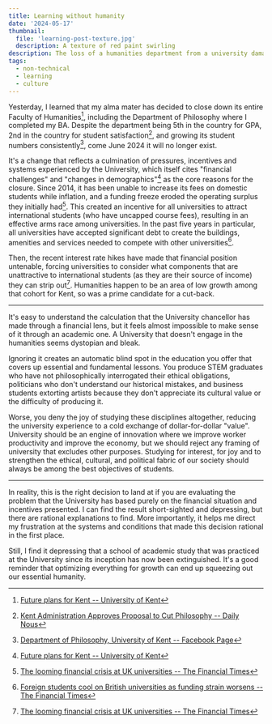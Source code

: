 ```yaml
---
title: Learning without humanity
date: '2024-05-17'
thumbnail:
  file: 'learning-post-texture.jpg'
  description: A texture of red paint swirling
description: The loss of a humanities department from a university damages more than its students.
tags:
  - non-technical
  - learning
  - culture
---
```


Yesterday, I learned that my alma mater has decided to close down its entire Faculty of Humanities[^1], including the Department of Philosophy where I completed my BA. Despite the department being 5th in the country for GPA, 2nd in the country for student satisfaction[^2], and growing its student numbers consistently[^3], come June 2024 it will no longer exist.

It's a change that reflects a culmination of pressures, incentives and systems experienced by the University, which itself cites "financial challenges" and "changes in demographics"[^1] as the core reasons for the closure. Since 2014, it has been unable to increase its fees on domestic students while inflation, and a funding freeze eroded the operating surplus they initially had[^4]. This created an incentive for all universities to attract international students (who have uncapped course fees), resulting in an effective arms race among universities. In the past five years in particular, all universities have accepted significant debt to create the buildings, amenities and services needed to compete with other universities[^5].

Then, the recent interest rate hikes have made that financial position untenable, forcing universities to consider what components that are unattractive to international students (as they are their source of income) they can strip out[^4]. Humanities happen to be an area of low growth among that cohort for Kent, so was a prime candidate for a cut-back.

---

It's easy to understand the calculation that the University chancellor has made through a financial lens, but it feels almost impossible to make sense of it through an academic one. A University that doesn't engage in the humanities seems dystopian and bleak.

Ignoring it creates an automatic blind spot in the education you offer that covers up essential and fundamental lessons. You produce STEM graduates who have not philosophically interrogated their ethical obligations, politicians who don't understand our historical mistakes, and business students extorting artists because they don't appreciate its cultural value or the difficulty of producing it.

Worse, you deny the joy of studying these disciplines altogether, reducing the university experience to a cold exchange of dollar-for-dollar "value". University should be an engine of innovation where we improve worker productivity and improve the economy, but we should reject any framing of university that excludes other purposes. Studying for interest, for joy and to strengthen the ethical, cultural, and political fabric of our society should always be among the best objectives of students.

---

In reality, this is the right decision to land at if you are evaluating the problem that the University has based purely on the financial situation and incentives presented. I can find the result short-sighted and depressing, but there are rational explanations to find. More importantly, it helps me direct my frustration at the systems and conditions that made this decision rational in the first place.

Still, I find it depressing that a school of academic study that was practiced at the University since its inception has now been extinguished. It's a good reminder that optimizing everything for growth can end up squeezing out our essential humanity.

[^1]: [Future plans for Kent -- University of Kent](https://www.kent.ac.uk/news/statements/34743/future-plans-for-kent-2)
[^2]: [Kent Administration Approves Proposal to Cut Philosophy -- Daily Nous](https://dailynous.com/2024/03/21/kent-administration-approves-proposal-to-cut-philosophy/)
[^3]: [Department of Philosophy, University of Kent -- Facebook Page](https://www.facebook.com/KentPhilosophyDept/)
[^4]: [The looming financial crisis at UK universities -- The Financial Times](https://www.ft.com/content/0aca64a4-5ddc-43f8-9bba-fc5d5aa9311d)
[^5]: [Foreign students cool on British universities as funding strain worsens -- The Financial Times](https://www.ft.com/content/9f5bdf46-41ae-450e-a625-117fd19865f4)
